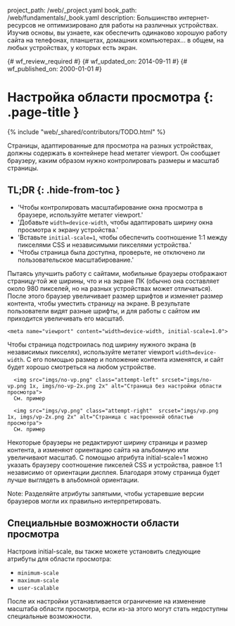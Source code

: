 project_path: /web/_project.yaml
book_path: /web/fundamentals/_book.yaml
description: Большинство интернет-ресурсов не оптимизировано для работы на различных устройствах. Изучив основы, вы узнаете, как обеспечить одинаково хорошую работу сайта на телефонах, планшетах, домашних компьютерах... в общем, на любых устройствах, у которых есть экран.

{# wf_review_required #}
{# wf_updated_on: 2014-09-11 #}
{# wf_published_on: 2000-01-01 #}

# Настройка области просмотра {: .page-title }

{% include "web/_shared/contributors/TODO.html" %}


Страницы, адаптированные для просмотра на разных устройствах, должны содержать в контейнере head метатег viewport.  Он сообщает браузеру, каким образом нужно контролировать размеры и масштаб страницы.




## TL;DR {: .hide-from-toc }
- 'Чтобы контролировать масштабирование окна просмотра в браузере, используйте метатег viewport.'
- 'Добавьте <code>width=device-width</code>, чтобы адаптировать ширину окна просмотра к экрану устройства.'
- 'Вставьте <code>initial-scale=1</code>, чтобы обеспечить соотношение 1:1 между пикселями CSS и независимыми пикселями устройства.'
- 'Чтобы страница была доступна, проверьте, не отключено ли пользовательское масштабирование.'


Пытаясь улучшить работу с сайтами, мобильные браузеры отображают страницу·той же ширины, что и на экране ПК (обычно она составляет около 980 пикселей, но на разных устройствах может отличаться). После этого браузер увеличивает размер шрифтов и изменяет размер контента, чтобы уместить страницу на экране.  В результате пользователи видят разные шрифты, и для работы с сайтом им приходится увеличивать его масштаб.


    <meta name="viewport" content="width=device-width, initial-scale=1.0">
    


Чтобы страница подстроилась под ширину нужного экрана (в независимых пикселях), используйте метатег viewport `width=device-width`. С его помощью размер и положение контента изменятся, и сайт будет хорошо смотреться на любом устройстве.

<div class="mdl-grid">
  <div class="mdl-cell mdl-cell--6--col">
    
      <img src="imgs/no-vp.png" class="attempt-left" srcset="imgs/no-vp.png 1x, imgs/no-vp-2x.png 2x" alt="Страница без настройки области просмотра">
      См. пример
    
  </div>

  <div class="mdl-cell mdl-cell--6--col">
    
      <img src="imgs/vp.png" class="attempt-right"  srcset="imgs/vp.png 1x, imgs/vp-2x.png 2x" alt="Страница с настроенной областью просмотра">
      См. пример
    
  </div>
</div>

Некоторые браузеры не редактируют ширину страницы и размер контента, а изменяют ориентацию сайта на альбомную или увеличивают масштаб. С помощью атрибута initial-scale=1 можно указать браузеру соотношение пикселей CSS и устройства, равное 1:1 независимо от ориентации дисплея. Благодаря этому страница будет лучше выглядеть в альбомной ориентации.

Note: Разделяйте атрибуты запятыми, чтобы устаревшие версии браузеров могли их правильно интерпретировать.

## Специальные возможности области просмотра

Настроив initial-scale, вы также можете установить следующие атрибуты для области просмотра:

* `minimum-scale`
* `maximum-scale`
* `user-scalable`

После их настройки устанавливается ограничение на изменение масштаба области просмотра, если из-за этого могут стать недоступны специальные возможности.



